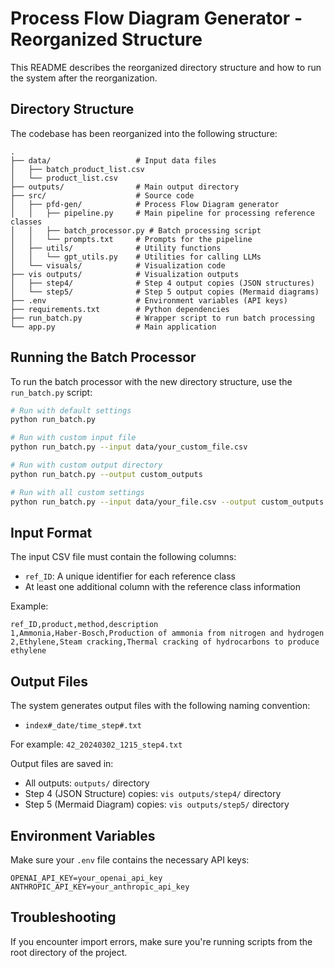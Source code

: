 # Process Flow Diagram Generator - Reorganized Structure

This README describes the reorganized directory structure and how to run the system after the reorganization.

## Directory Structure

The codebase has been reorganized into the following structure:

```
.
├── data/                   # Input data files
│   ├── batch_product_list.csv
│   └── product_list.csv
├── outputs/                # Main output directory
├── src/                    # Source code
│   ├── pfd-gen/            # Process Flow Diagram generator
│   │   ├── pipeline.py     # Main pipeline for processing reference classes
│   │   ├── batch_processor.py # Batch processing script
│   │   └── prompts.txt     # Prompts for the pipeline
│   ├── utils/              # Utility functions
│   │   └── gpt_utils.py    # Utilities for calling LLMs
│   └── visuals/            # Visualization code
├── vis outputs/            # Visualization outputs
│   ├── step4/              # Step 4 output copies (JSON structures)
│   └── step5/              # Step 5 output copies (Mermaid diagrams)
├── .env                    # Environment variables (API keys)
├── requirements.txt        # Python dependencies
├── run_batch.py            # Wrapper script to run batch processing
└── app.py                  # Main application
```

## Running the Batch Processor

To run the batch processor with the new directory structure, use the `run_batch.py` script:

```sh
# Run with default settings
python run_batch.py

# Run with custom input file
python run_batch.py --input data/your_custom_file.csv

# Run with custom output directory
python run_batch.py --output custom_outputs

# Run with all custom settings
python run_batch.py --input data/your_file.csv --output custom_outputs --prompts src/pfd-gen/custom_prompts.txt --workers 3
```

## Input Format

The input CSV file must contain the following columns:
- `ref_ID`: A unique identifier for each reference class
- At least one additional column with the reference class information

Example:
```csv
ref_ID,product,method,description
1,Ammonia,Haber-Bosch,Production of ammonia from nitrogen and hydrogen
2,Ethylene,Steam cracking,Thermal cracking of hydrocarbons to produce ethylene
```

## Output Files

The system generates output files with the following naming convention:
- `index#_date/time_step#.txt`

For example: `42_20240302_1215_step4.txt`

Output files are saved in:
- All outputs: `outputs/` directory
- Step 4 (JSON Structure) copies: `vis outputs/step4/` directory
- Step 5 (Mermaid Diagram) copies: `vis outputs/step5/` directory

## Environment Variables

Make sure your `.env` file contains the necessary API keys:
```
OPENAI_API_KEY=your_openai_api_key
ANTHROPIC_API_KEY=your_anthropic_api_key
```

## Troubleshooting

If you encounter import errors, make sure you're running scripts from the root directory of the project. 